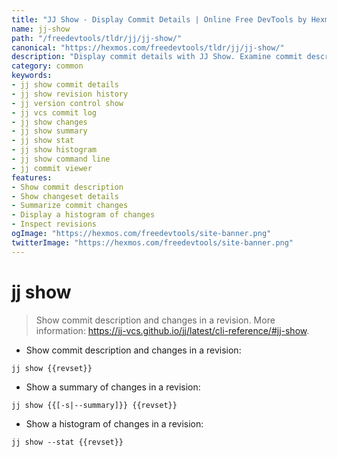 ```yaml
---
title: "JJ Show - Display Commit Details | Online Free DevTools by Hexmos"
name: jj-show
path: "/freedevtools/tldr/jj/jj-show/"
canonical: "https://hexmos.com/freedevtools/tldr/jj/jj-show/"
description: "Display commit details with JJ Show. Examine commit descriptions and changesets in a revision. Free online tool, no registration required."
category: common
keywords:
- jj show commit details
- jj show revision history
- jj version control show
- jj vcs commit log
- jj show changes
- jj show summary
- jj show stat
- jj show histogram
- jj show command line
- jj commit viewer
features:
- Show commit description
- Show changeset details
- Summarize commit changes
- Display a histogram of changes
- Inspect revisions
ogImage: "https://hexmos.com/freedevtools/site-banner.png"
twitterImage: "https://hexmos.com/freedevtools/site-banner.png"
---
```


# jj show

> Show commit description and changes in a revision.
> More information: <https://jj-vcs.github.io/jj/latest/cli-reference/#jj-show>.

- Show commit description and changes in a revision:

`jj show {{revset}}`

- Show a summary of changes in a revision:

`jj show {{[-s|--summary]}} {{revset}}`

- Show a histogram of changes in a revision:

`jj show --stat {{revset}}`
